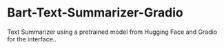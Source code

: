 # Bart-Text-Summarizer-Gradio
 Text Summarizer using a pretrained model from Hugging Face and Gradio for the interface..

